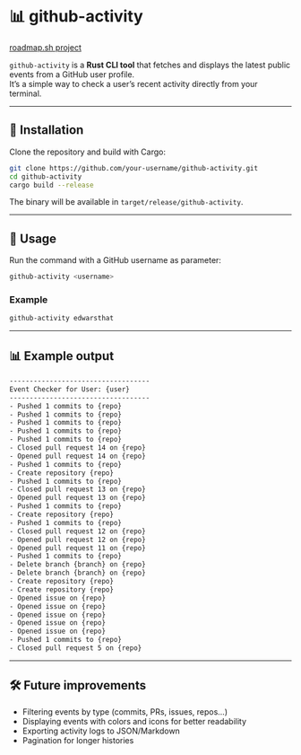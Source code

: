 # 📊 github-activity
[roadmap.sh project](https://roadmap.sh/projects/github-user-activity)

`github-activity` is a **Rust CLI tool** that fetches and displays the latest public events from a GitHub user profile.  
It’s a simple way to check a user’s recent activity directly from your terminal.

---

## 🚀 Installation

Clone the repository and build with Cargo:

```bash
git clone https://github.com/your-username/github-activity.git
cd github-activity
cargo build --release
```

The binary will be available in `target/release/github-activity`.

---

## 📌 Usage

Run the command with a GitHub username as parameter:

```bash
github-activity <username>
```

### Example

```bash
github-activity edwarsthat
```

---

## 📊 Example output

```bash
-----------------------------------
Event Checker for User: {user}
-----------------------------------
- Pushed 1 commits to {repo}
- Pushed 1 commits to {repo}
- Pushed 1 commits to {repo}
- Pushed 1 commits to {repo}
- Pushed 1 commits to {repo}
- Closed pull request 14 on {repo}
- Opened pull request 14 on {repo}
- Pushed 1 commits to {repo}
- Create repository {repo}
- Pushed 1 commits to {repo}
- Closed pull request 13 on {repo}
- Opened pull request 13 on {repo}
- Pushed 1 commits to {repo}
- Create repository {repo}
- Pushed 1 commits to {repo}
- Closed pull request 12 on {repo}
- Opened pull request 12 on {repo}
- Opened pull request 11 on {repo}
- Pushed 1 commits to {repo}
- Delete branch {branch} on {repo}
- Delete branch {branch} on {repo}
- Create repository {repo}
- Create repository {repo}
- Opened issue on {repo}
- Opened issue on {repo}
- Opened issue on {repo}
- Opened issue on {repo}
- Opened issue on {repo}
- Pushed 1 commits to {repo}
- Closed pull request 5 on {repo}
```

---

## 🛠 Future improvements

- Filtering events by type (commits, PRs, issues, repos…)
- Displaying events with colors and icons for better readability
- Exporting activity logs to JSON/Markdown
- Pagination for longer histories
